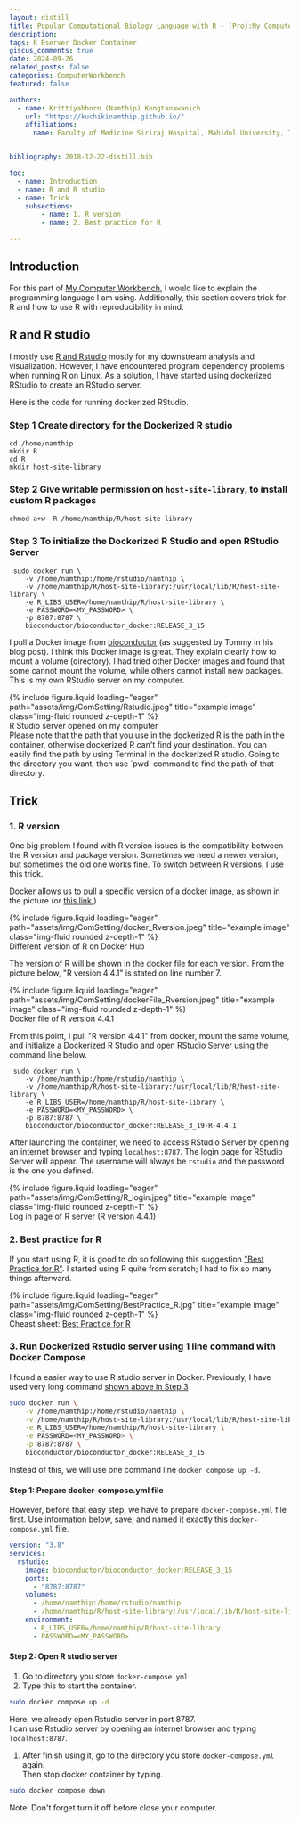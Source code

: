 ```yaml
---
layout: distill
title: Popular Computational Biology Language with R - [Proj:My Computer Workbench]
description: 
tags: R Rserver Docker Container
giscus_comments: true
date: 2024-09-26
related_posts: false
categories: ComputerWorkbench
featured: false

authors:
  - name: Krittiyabhorn (Namthip) Kongtanawanich
    url: "https://kuchikinamthip.github.io/"
    affiliations:
      name: Faculty of Medicine Siriraj Hospital, Mahidol University, Thailand


bibliography: 2018-12-22-distill.bib

toc:
  - name: Introduction
  - name: R and R studio
  - name: Trick 
    subsections:
        - name: 1. R version
        - name: 2. Best practice for R

---
```


## Introduction
For this part of [My Computer Workbench](https://kuchikinamthip.github.io/projects/ComBio), I would like to explain the programming language I am using. Additionally, this section covers trick for R and how to use R with reproducibility in mind. 

## R and R studio
I mostly use [R and Rstudio](http://mercury.webster.edu/aleshunas/R_learning_infrastructure/Introduction_to_R_and_RStudio.html) mostly for my downstream analysis and visualization. However, I have encountered program dependency problems when running R on Linux. As a solution, I have started using dockerized RStudio to create an RStudio server. 

Here is the code for running dockerized RStudio.
### Step 1 Create directory for the Dockerized R studio 
```{bash}
cd /home/namthip
mkdir R
cd R
mkdir host-site-library
```
### Step 2 Give writable permission on `host-site-library`, to install custom R packages 
```{bash}
chmod a+w -R /home/namthip/R/host-site-library
```
### Step 3 To initialize the Dockerized R Studio and open RStudio Server
```{bash} 
 sudo docker run \
    -v /home/namthip:/home/rstudio/namthip \
    -v /home/namthip/R/host-site-library:/usr/local/lib/R/host-site-library \
    -e R_LIBS_USER=/home/namthip/R/host-site-library \
    -e PASSWORD=<MY_PASSWORD> \
  	-p 8787:8787 \
  	bioconductor/bioconductor_docker:RELEASE_3_15
```
I pull a Docker image from  [bioconductor](https://hub.docker.com/r/bioconductor/bioconductor_docker) (as suggested by Tommy in his blog post). I think this Docker image is great. They explain clearly how to mount a volume (directory). I had tried other Docker images and found that some cannot mount the volume, while others cannot install new packages. This is my own RStudio server on my computer. 
<div class="row">
    <div class="col-sm mt-3 mt-md-0">
        {% include figure.liquid loading="eager" path="assets/img/ComSetting/Rstudio.jpeg" title="example image" class="img-fluid rounded z-depth-1" %}
    </div>
</div>
<div class="caption">
    R Studio server opened on my computer
</div>
Please note that the path that you use in the dockerized R is the path in the container, otherwise dockerized R can't find your destination. You can easily find the path by using Terminal in the dockerized R studio. Going to the directory you want, then use `pwd` command to find the path of that directory.

## Trick 
### 1. R version
One big problem I found with R version issues is the compatibility between the R version and package version. Sometimes we need a newer version, but sometimes the old one works fine. To switch between R versions, I use this trick.

Docker allows us to pull a specific version of a docker image, as shown in the picture (or [this link.](https://hub.docker.com/r/bioconductor/bioconductor/tags))
<div class="row">
    <div class="col-sm mt-3 mt-md-0">
        {% include figure.liquid loading="eager" path="assets/img/ComSetting/docker_Rversion.jpeg" title="example image" class="img-fluid rounded z-depth-1" %}
    </div>
</div>
<div class="caption">
    Different version of R on Docker Hub
</div>

The version of R will be shown in the docker file for each version. From the picture below, "R version 4.4.1" is stated on line number 7.
<div class="row">
    <div class="col-sm mt-3 mt-md-0">
        {% include figure.liquid loading="eager" path="assets/img/ComSetting/dockerFile_Rversion.jpeg" title="example image" class="img-fluid rounded z-depth-1" %}
    </div>
</div>
<div class="caption">
    Docker file of R version 4.4.1
</div>

From this point, I pull "R version 4.4.1" from docker, mount the same volume, and initialize a Dockerized R Studio and open RStudio Server using the command line below.
```{bash}
 sudo docker run \
    -v /home/namthip:/home/rstudio/namthip \
    -v /home/namthip/R/host-site-library:/usr/local/lib/R/host-site-library \
    -e R_LIBS_USER=/home/namthip/R/host-site-library \
    -e PASSWORD=<MY_PASSWORD> \
  	-p 8787:8787 \
  	bioconductor/bioconductor_docker:RELEASE_3_19-R-4.4.1
```
After launching the container, we need to access RStudio Server by opening an internet browser and typing `localhost:8787`. The login page for RStudio Server will appear. The username will always be `rstudio` and the password is the one you defined. 

<div class="row">
    <div class="col-sm mt-3 mt-md-0">
        {% include figure.liquid loading="eager" path="assets/img/ComSetting/R_login.jpeg" title="example image" class="img-fluid rounded z-depth-1" %}
    </div>
</div>
<div class="caption">
    Log in page of R server (R version 4.4.1)
</div>

### 2. Best practice for R
If you start using R, it is good to do so following this suggestion ["Best Practice for R"](https://github.com/wurli/r-best-practice). I started using R quite from scratch; I had to fix so many things afterward.

<div class="row">
    <div class="col-sm mt-3 mt-md-0">
        {% include figure.liquid loading="eager" path="assets/img/ComSetting/BestPractice_R.jpg" title="example image" class="img-fluid rounded z-depth-1" %}
    </div>
</div>
<div class="caption">
    Cheast sheet: <a href="https://github.com/wurli/r-best-practice" target="_blank">Best Practice for R</a>
</div>

### 3. Run Dockerized Rstudio server using 1 line command with Docker Compose
I found a easier way to use R studio server in Docker.
Previously, I have used very long command [shown above in Step 3](#Step-3) 

```bash
sudo docker run \
    -v /home/namthip:/home/rstudio/namthip \
    -v /home/namthip/R/host-site-library:/usr/local/lib/R/host-site-library \
    -e R_LIBS_USER=/home/namthip/R/host-site-library \
    -e PASSWORD=<MY_PASSWORD> \
    -p 8787:8787 \
    bioconductor/bioconductor_docker:RELEASE_3_15
```
Instead of this, we will use one command line `docker compose up -d`. 
#### Step 1: Prepare docker-compose.yml file
However, before that easy step, we have to prepare `docker-compose.yml` file first.
Use information below, save, and named it exactly this `docker-compose.yml` file.
```yaml
version: "3.8"
services:
  rstudio:
    image: bioconductor/bioconductor_docker:RELEASE_3_15
    ports:
      - "8787:8787"
    volumes:
      - /home/namthip:/home/rstudio/namthip
      - /home/namthip/R/host-site-library:/usr/local/lib/R/host-site-library
    environment:
      - R_LIBS_USER=/home/namthip/R/host-site-library
      - PASSWORD=<MY_PASSWORD>
```
#### Step 2: Open R studio server
1. Go to directory you store `docker-compose.yml`
2. Type this to start the container.
```bash
sudo docker compose up -d
```
Here, we already open Rstudio server in port 8787. \
I can use Rstudio server by opening an internet browser and typing `localhost:8787`. 

1. After finish using it, go to the directory you store `docker-compose.yml` again. \
Then stop docker container by typing.
```bash
sudo docker compose down
```
Note: Don't forget turn it off before close your computer.